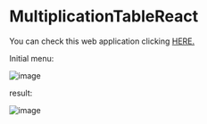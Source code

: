 # MultiplicationTableReact

You can check this web application clicking <a href="https://pedrosmaxy.github.io/multiplicationTableReact/">HERE.</a>

Initial menu:

 ![image](https://github.com/PedroSmaxY/multiplicationTableReact/assets/127573080/ba9e9271-12cb-4d82-8699-9614e7750b55)


result:

![image](https://github.com/PedroSmaxY/multiplicationTableReact/assets/127573080/8bad223c-d667-4564-92ed-aac241648cb3)



